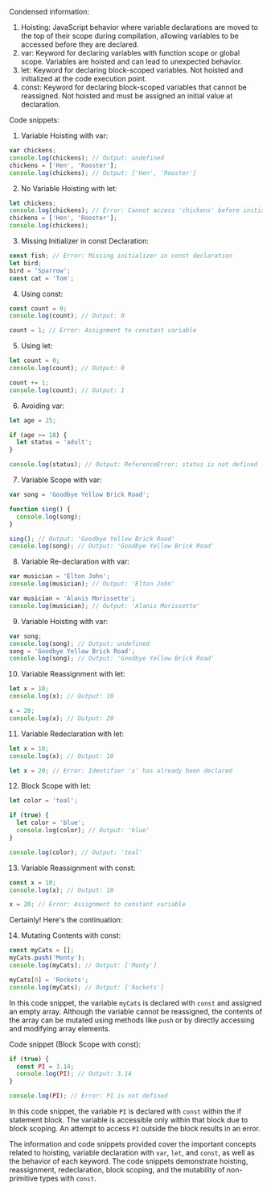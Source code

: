 Condensed information:

1. Hoisting: JavaScript behavior where variable declarations are moved to the top of their scope during compilation, allowing variables to be accessed before they are declared.
2. var: Keyword for declaring variables with function scope or global scope. Variables are hoisted and can lead to unexpected behavior.
3. let: Keyword for declaring block-scoped variables. Not hoisted and initialized at the code execution point.
4. const: Keyword for declaring block-scoped variables that cannot be reassigned. Not hoisted and must be assigned an initial value at declaration.

Code snippets:

1. Variable Hoisting with var:
```javascript
var chickens;
console.log(chickens); // Output: undefined
chickens = ['Hen', 'Rooster'];
console.log(chickens); // Output: ['Hen', 'Rooster']
```

2. No Variable Hoisting with let:
```javascript
let chickens;
console.log(chickens); // Error: Cannot access 'chickens' before initialization
chickens = ['Hen', 'Rooster'];
console.log(chickens);
```

3. Missing Initializer in const Declaration:
```javascript
const fish; // Error: Missing initializer in const declaration
let bird;
bird = 'Sparrow';
const cat = 'Tom';
```

4. Using const:
```javascript
const count = 0;
console.log(count); // Output: 0

count = 1; // Error: Assignment to constant variable
```

5. Using let:
```javascript
let count = 0;
console.log(count); // Output: 0

count += 1;
console.log(count); // Output: 1
```

6. Avoiding var:
```javascript
let age = 25;

if (age >= 18) {
  let status = 'adult';
}

console.log(status); // Output: ReferenceError: status is not defined
```

7. Variable Scope with var:
```javascript
var song = 'Goodbye Yellow Brick Road';

function sing() {
  console.log(song);
}

sing(); // Output: 'Goodbye Yellow Brick Road'
console.log(song); // Output: 'Goodbye Yellow Brick Road'
```

8. Variable Re-declaration with var:
```javascript
var musician = 'Elton John';
console.log(musician); // Output: 'Elton John'

var musician = 'Alanis Morissette';
console.log(musician); // Output: 'Alanis Morissette'
```

9. Variable Hoisting with var:
```javascript
var song;
console.log(song); // Output: undefined
song = 'Goodbye Yellow Brick Road';
console.log(song); // Output: 'Goodbye Yellow Brick Road'
```

10. Variable Reassignment with let:
```javascript
let x = 10;
console.log(x); // Output: 10

x = 20;
console.log(x); // Output: 20
```

11. Variable Redeclaration with let:
```javascript
let x = 10;
console.log(x); // Output: 10

let x = 20; // Error: Identifier 'x' has already been declared
```

12. Block Scope with let:
```javascript
let color = 'teal';

if (true) {
  let color = 'blue';
  console.log(color); // Output: 'blue'
}

console.log(color); // Output: 'teal'
```

13. Variable Reassignment with const:
```javascript
const x = 10;
console.log(x); // Output: 10

x = 20; // Error: Assignment to constant variable
```
Certainly! Here's the continuation:

14. Mutating Contents with const:
```javascript
const myCats = [];
myCats.push('Monty');
console.log(myCats); // Output: ['Monty']

myCats[0] = 'Rockets';
console.log(myCats); // Output: ['Rockets']
```

In this code snippet, the variable `myCats` is declared with `const` and assigned an empty array. Although the variable cannot be reassigned, the contents of the array can be mutated using methods like `push` or by directly accessing and modifying array elements.

Code snippet (Block Scope with const):

```javascript
if (true) {
  const PI = 3.14;
  console.log(PI); // Output: 3.14
}

console.log(PI); // Error: PI is not defined
```

In this code snippet, the variable `PI` is declared with `const` within the if statement block. The variable is accessible only within that block due to block scoping. An attempt to access `PI` outside the block results in an error.

The information and code snippets provided cover the important concepts related to hoisting, variable declaration with `var`, `let`, and `const`, as well as the behavior of each keyword. The code snippets demonstrate hoisting, reassignment, redeclaration, block scoping, and the mutability of non-primitive types with `const`.